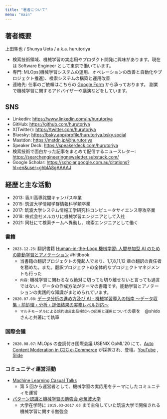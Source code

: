 ```yaml
---
title: "著者について"
menu: "main"
---
```


## 著者概要

上田隼也 / Shunya Ueta / a.k.a. hurutoriya

- 検索技術領域、機械学習の実応用やプロダクト開発に興味があります。現在は Software Engineer として東京で働いています。
- 専門: MLOps(機械学習システムの運用、オペレーションの改善と自動化やプロジェクト推進)、検索システムの構築と運用改善
- 連絡先: 仕事のご依頼はこちらの [Google Form](https://forms.gle/u4By33EpvdUoGbhTA) から承っております。
  副業で機械学習に関するアドバイザーや講演などをしています。

## SNS

- Linkedin: https://www.linkedin.com/in/hurutoriya
- GitHub: https://github.com/hurutoriya
- X(Twitter): https://twitter.com/hurutoriya
- Bluesky: https://bsky.app/profile/hurutoriya.bsky.social
- Mastdon: https://mstdn.jp/@hurutoriya
- Speaker Deck: https://speakerdeck.com/hurutoriya
- 検索技術で面白かった記事をまとめて配信するニュースレター: https://searchengineeringnewsletter.substack.com/
- Google Scholar: https://scholar.google.com.au/citations?hl=en&user=ghbIA8gAAAAJ

## 経歴と主な活動

- 2013: 香川高専詫間キャンパス卒業
- 2015: 筑波大学情報学群情報科学類卒業
- 2017: 筑波大学システム情報工学研究科コンピュータサイエンス専攻卒業
- 2018: 株式会社メルカリに機械学習エンジニアとして入社
- 2021: 同社にて検索チームへ異動し、検索エンジニアとして働く

### 書籍

- `2023.12.25`: 翻訳書籍 [Human-in-the-Loop 機械学習: 人間参加型 AI のための能動学習とアノテーション](https://amzn.to/47u5tFz) #hitlbook:
  - 当書籍の翻訳プロジェクトの発起人であり、1,7,8,11,12 章の翻訳の責任者を務めた。また。翻訳プロジェクトの全体的なプロジェクトマネジメントも行った
  - `内容`: 機械学習に関わるなら絶対に切っても切り離せないと言っても過言ではない、データの作成方法がテーマの書籍です。能動学習とアノテーションの実践的な知識がまとめられています。
- `2020.07.08`: [データ分析の進め方及び AI・機械学習導入の指南 ～データ収集・前処理・分析・評価結果の実務レベル対応～](https://johokiko.co.jp/publishing/BC200701.php)
  - `マルチモーダルによる規約違反出品検知への応用と運用について`の章を　@shido さんと共著にて執筆

### 国際会議

- `2020.08.07`: MLOps の査読付き国際会議 USENIX OpML'20 にて、[Auto Content Moderation in C2C e-Commerce](https://www.usenix.org/conference/opml20/presentation/ueta) が採択され、登壇。[YouTube](https://www.youtube.com/watch?v=_rvEcH_zyt4)
  , [Slide](https://speakerdeck.com/hurutoriya/auto-content-moderation-in-c2c-e-commerce-at-opml20)

### コミュニティ運営活動

- [Machine Learning Casual Talks](https://mlct.connpass.com/)
  - 第 5 回から運営者として、機械学習の実応用をテーマにしたコミュニティを運営
- [パターン認識と機械学習の勉強会 @筑波大学](https://cs-cafe.connpass.com/)
  - 大学在学時に `2015.03`-`2017.03` まで主催していた筑波大学で開催される機械学習に関する勉強会
